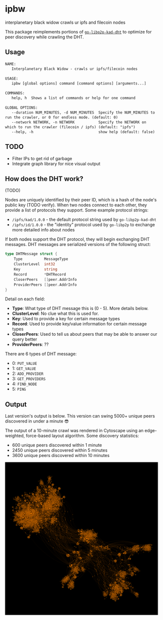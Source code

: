 # ipbw

interplanetary black widow crawls ur ipfs and filecoin nodes

This package reimplements portions of [`go-libp2p-kad-dht`](https://github.com/libp2p/go-libp2p-kad-dht) to optimize for peer discovery while crawling the DHT.

## Usage

```
NAME:
   Interplanetary Black Widow - crawls ur ipfs/filecoin nodes

USAGE:
   ipbw [global options] command [command options] [arguments...]

COMMANDS:
   help, h  Shows a list of commands or help for one command

GLOBAL OPTIONS:
   --duration NUM_MINUTES, -d NUM_MINUTES  Specify the NUM_MINUTES to run the crawler, or 0 for endless mode. (default: 0)
   --network NETWORK, -n NETWORK           Specify the NETWORK on which to run the crawler (filecoin / ipfs) (default: "ipfs")
   --help, -h                              show help (default: false)
```

## TODO

- Filter IPs to get rid of garbage
- Integrate graph library for nice visual output

## How does the DHT work?

(TODO)

Nodes are uniquely identified by their peer ID, which is a hash of the node's public key (TODO verify). When two nodes connect to each other, they provide a list of protocols they support. Some example protocol strings:
* `/ipfs/kad/1.0.0` - the default protocol string used by `go-libp2p-kad-dht`
* `/ipfs/id/1.0.0` - the "identity" protocol used by `go-libp2p` to exchange more detailed info about nodes

If both nodes support the DHT protocol, they will begin exchanging DHT messages. DHT messages are serialized versions of the following struct:
```go
type DHTMessage struct {
	Type          MessageType
	ClusterLevel  int32
	Key           string
	Record        *DHTRecord
	CloserPeers   []peer.AddrInfo
	ProviderPeers []peer.AddrInfo
}
```

Detail on each field:
* **Type**: What type of DHT message this is (0 - 5). More details below.
* **ClusterLevel**: No clue what this is used for.
* **Key**: Used to provide a key for certain message types
* **Record**: Used to provide key/value information for certain message types
* **CloserPeers**: Used to tell us about peers that may be able to answer our query better
* **ProviderPeers**: ??

There are 6 types of DHT message:
* 0: `PUT_VALUE`
* 1: `GET_VALUE`
* 2: `ADD_PROVIDER`
* 3: `GET_PROVIDERS`
* 4: `FIND_NODE`
* 5: `PING`

## Output

Last version's output is below. This version can swing 5000+ unique peers discovered in under a minute 😎

The output of a 10-minute crawl was rendered in Cytoscape using an edge-weighted, force-based layout algorithm. Some discovery statistics:
* 600 unique peers discovered within 1 minute
* 2450 unique peers discovered within 5 minutes
* 3600 unique peers discovered within 10 minutes

![Image](graph.png)
